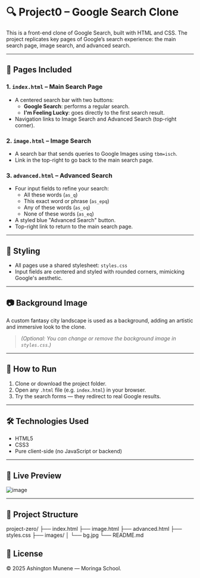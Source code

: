 # 🔍 Project0 – Google Search Clone

This is a front-end clone of Google Search, built with HTML and CSS. The project replicates key pages of Google’s search experience: the main search page, image search, and advanced search.

---

## 📁 Pages Included

### 1. `index.html` – Main Search Page
- A centered search bar with two buttons:
  - **Google Search**: performs a regular search.
  - **I'm Feeling Lucky**: goes directly to the first search result.
- Navigation links to Image Search and Advanced Search (top-right corner).

### 2. `image.html` – Image Search
- A search bar that sends queries to Google Images using `tbm=isch`.
- Link in the top-right to go back to the main search page.

### 3. `advanced.html` – Advanced Search
- Four input fields to refine your search:
  - All these words (`as_q`)
  - This exact word or phrase (`as_epq`)
  - Any of these words (`as_oq`)
  - None of these words (`as_eq`)
- A styled blue "Advanced Search" button.
- Top-right link to return to the main search page.

---

## 🎨 Styling

- All pages use a shared stylesheet: `styles.css`
- Input fields are centered and styled with rounded corners, mimicking Google's aesthetic.

---

## 📷 Background Image

A custom fantasy city landscape is used as a background, adding an artistic and immersive look to the clone.

> *(Optional: You can change or remove the background image in `styles.css`.)*

---

## 🚀 How to Run

1. Clone or download the project folder.
2. Open any `.html` file (e.g. `index.html`) in your browser.
3. Try the search forms — they redirect to real Google results.

---

## 🛠 Technologies Used

- HTML5
- CSS3
- Pure client-side (no JavaScript or backend)

---

## 📸 Live Preview 

![image](https://github.com/user-attachments/assets/d374114b-8014-4180-b38b-021b7c625a97)




---

## 📂 Project Structure

project-zero/
├── index.html
├── image.html
├── advanced.html
├── styles.css
├── images/
│ └── bg.jpg
└── README.md

## 📜 License

&copy; 2025 Ashington Munene — Moringa School.


